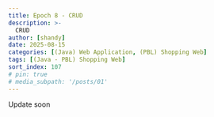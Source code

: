 ```yaml
---
title: Epoch 8 - CRUD
description: >-
  CRUD
author: [shandy]
date: 2025-08-15
categories: [(Java) Web Application, (PBL) Shopping Web]
tags: [(Java - PBL) Shopping Web]
sort_index: 107
# pin: true
# media_subpath: '/posts/01'
---
```


Update soon